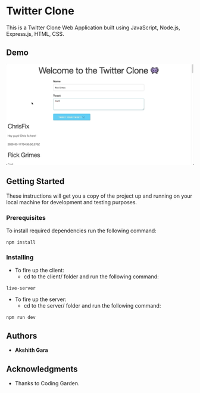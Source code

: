 # Twitter Clone

This is a Twitter Clone Web Application built using JavaScript, Node.js, Express.js, HTML, CSS.

## Demo

![](demo.gif)

## Getting Started

These instructions will get you a copy of the project up and running on your local machine for development and testing purposes.

### Prerequisites

To install required dependencies run the following command:

```
npm install
```

### Installing

* To fire up the client:
    * cd to the client/ folder and run the following command:

```
live-server
```
* To fire up the server:
    * cd to the server/ folder and run the following command: 
```
npm run dev
```

## Authors

* **Akshith Gara** 

## Acknowledgments

* Thanks to Coding Garden.


